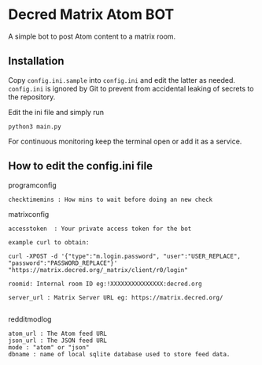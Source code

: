 # Decred Matrix Atom BOT

A simple bot to post Atom content to a matrix room.

## Installation 

Copy `config.ini.sample` into `config.ini` and edit the latter as needed. `config.ini` is ignored by Git to prevent from accidental leaking of secrets to the repository.

Edit the ini file and simply run

```
python3 main.py
```

For continuous monitoring keep the terminal open or add it as a service. 

## How to edit the config.ini file


programconfig

```
checktimemins : How mins to wait before doing an new check
```


matrixconfig

```
accesstoken  : Your private access token for the bot

example curl to obtain:

curl -XPOST -d '{"type":"m.login.password", "user":"USER_REPLACE", "password":"PASSWORD_REPLACE"}' "https://matrix.decred.org/_matrix/client/r0/login"

roomid: Internal room ID eg:!XXXXXXXXXXXXXXX:decred.org

server_url : Matrix Server URL eg: https://matrix.decred.org/


```

redditmodlog

```
atom_url : The Atom feed URL
json_url : The JSON feed URL
mode : "atom" or "json"
dbname : name of local sqlite database used to store feed data.
```
